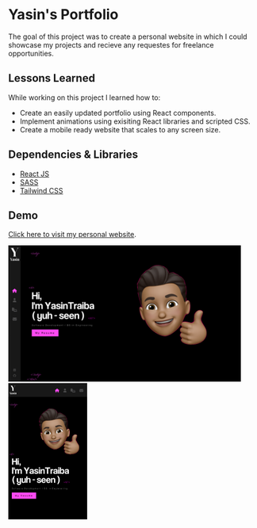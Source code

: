 # Yasin's Portfolio

The goal of this project was to create a personal website in which I could showcase my projects and recieve any requestes for freelance 
opportunities. 

## Lessons Learned

While working on this project I learned how to:

* Create an easily updated portfolio using React components. 
* Implement animations using exisiting React libraries and scripted CSS. 
* Create a mobile ready website that scales to any screen size. 

## Dependencies & Libraries

* [React JS](https://reactjs.org/) 
* [SASS](https://sass-lang.com/)
* [Tailwind CSS](https://tailwindcss.com/)

## Demo

[Click here to visit my personal website](https://yasintraiba.com/).

<img src="https://github.com/ytraiba/Yasins-Portfolio/blob/main/src/assets/images/thumbnail.png" alt="drawing" style="height:275px;"/> <img src="https://github.com/ytraiba/Yasins-Portfolio/blob/main/src/assets/images/thumbmail2.png" alt="drawing" style="height:275px;"/>
